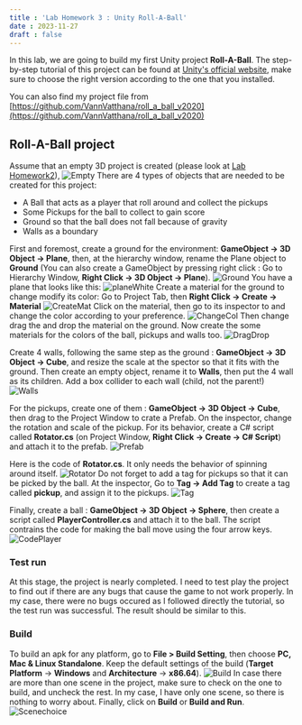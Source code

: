```yaml
---
title : 'Lab Homework 3 : Unity Roll-A-Ball'
date : 2023-11-27
draft : false
---
```


In this lab, we are going to build my first Unity project **Roll-A-Ball**. The step-by-step tutorial of this project can be found at [Unity's official website](https://learn.unity.com/project/roll-a-ball?uv=2020.2), make sure to choose the right version according to the one that you installed. 

You can also find my project file from [https://github.com/VannVatthana/roll_a_ball_v2020](https://github.com/VannVatthana/roll_a_ball_v2020)

## Roll-A-Ball project
Assume that an empty 3D project is created (please look at [Lab Homework2](https://vannvatthana.github.io/vnorngSite/posts/labhomework2/)), 
![Empty](/images/labhomework2/emptyEnv.png)
There are 4 types of objects that are needed to be created for this project:
- A Ball that acts as a player that roll around and collect the pickups
- Some Pickups for the ball to collect to gain score
- Ground so that the ball does not fall because of gravity
- Walls as a boundary 

First and foremost, create a ground for the environment: **GameObject -> 3D Object -> Plane**, then, at the hierarchy window, rename the Plane object to **Ground** (You can also create a GameObject by pressing right click : Go to Hierarchy Window, **Right Click -> 3D Object -> Plane**).
![Ground](/images/labhomework3/create_plane.png) 
You have a plane that looks like this:
![planeWhite](/images/labhomework3/plane_white.png)
Create a material for the ground to change modify its color: Go to Project Tab, then **Right Click -> Create -> Material**
![CreateMat](/images/labhomework3/create_material.png)
Click on the material, then go to its inspector to and change the color according to your preference.
![ChangeCol](/images/labhomework3/change_color.png)
Then change drag the and drop the material on the ground. Now create the some materials for the colors of the ball, pickups and walls too.
![DragDrop](/images/labhomework3/drag_drop.png)

Create 4 walls, following the same step as the ground : **GameObject -> 3D Object -> Cube**, and resize the scale at the spector so that it fits with the ground. Then create an empty object, rename it to **Walls**,  then put the 4 wall as its children. Add a box collider to each wall (child, not the parent!)
![Walls](/images/labhomework3/walls.png) 

For the pickups, create one of them : **GameObject -> 3D Object -> Cube**, then drag to the Project Window to crate a Prefab. On the inspector, change the rotation and scale of the pickup. For its behavior, create a C# script called **Rotator.cs** (on Project Window, **Right Click -> Create -> C# Script**) and attach it to the prefab.
![Prefab](/images/labhomework3/prefab.png)

Here is the code of **Rotator.cs**. It only needs the behavior of spinning around itself.
![Rotator](/images/labhomework3/rotatorcs.png)
Do not forget to add a tag for pickups so that it can be picked by the ball. At the inspector, Go to **Tag -> Add Tag** to create a tag called **pickup**, and assign it to the pickups.
![Tag](/images/labhomework3/tag.png)

Finally, create a ball : **GameObject -> 3D Object -> Sphere**, then create a script called **PlayerController.cs**  and attach it to the ball. The script contrains the code for making the ball move using the four arrow keys.
![CodePlayer](/images/labhomework3/playercode.png)

### Test run
At this stage, the project is nearly completed. I need to test play the project to find out if there are any bugs that cause the game to not work properly. In my case, there were no bugs occured as I followed directly the tutorial, so the test run was successful. The result should be similar to this.

### Build
To build an apk for any platform, go to **File > Build Setting**, then choose **PC, Mac & Linux Standalone**. Keep the default settings of the build (**Target Platform** -> **Windows** and **Architecture** -> **x86.64**).
![Build](/images/labhomework3/buildplatform.png)
In case there are more than one scene in the project, make sure to check on the one to build, and uncheck the rest. In my case, I have only one scene, so there is nothing to worry about. Finally, click on **Build** or **Build and Run**.
![Scenechoice](/images/labhomework3/choosescene.png)